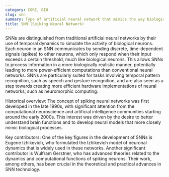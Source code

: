 ```yaml
---
category: CORE, BIO
slug: snn
summary: Type of artificial neural network that mimics the way biological neural networks in the brain process information, using spikes of electrical activity to transmit and process information.
title: SNN (Spiking Neural Network)
---
```


SNNs are distinguished from traditional artificial neural networks by their use of temporal dynamics to simulate the activity of biological neurons. Each neuron in an SNN communicates by sending discrete, time-dependent signals (spikes) to other neurons, which only respond when their input exceeds a certain threshold, much like biological neurons. This allows SNNs to process information in a more biologically realistic manner, potentially leading to more power-efficient computations than conventional neural networks. SNNs are particularly suited for tasks involving temporal pattern recognition, such as speech and gesture recognition, and are also seen as a step towards creating more efficient hardware implementations of neural networks, such as neuromorphic computing.

Historical overview: The concept of spiking neural networks was first developed in the late 1990s, with significant attention from the computational neuroscience and artificial intelligence communities starting around the early 2000s. This interest was driven by the desire to better understand brain functions and to develop neural models that more closely mimic biological processes.

Key contributors: One of the key figures in the development of SNNs is Eugene Izhikevich, who formulated the Izhikevich model of neuronal dynamics that is widely used in these networks. Another significant contributor is Wulfram Gerstner, who has advanced theories related to the dynamics and computational functions of spiking neurons. Their work, among others, has been crucial in the theoretical and practical advances in SNN technology.